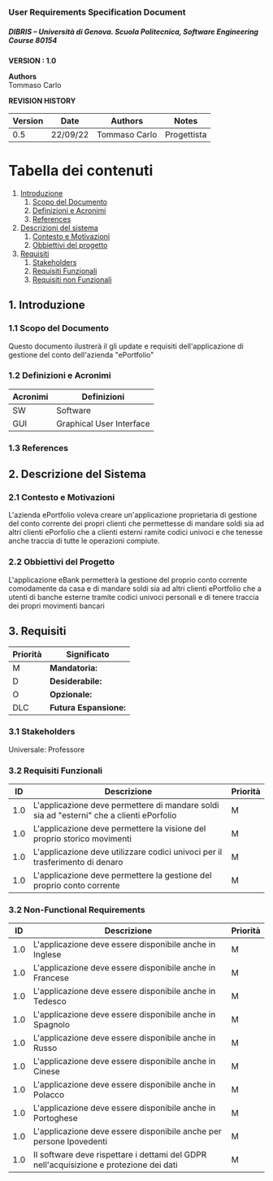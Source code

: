 
### User Requirements Specification Document
##### DIBRIS – Università di Genova. Scuola Politecnica, Software Engineering Course 80154


**VERSION : 1.0**

**Authors**  
Tommaso Carlo

**REVISION HISTORY**

| Version    | Date        | Authors      | Notes        |
| ----------- | ----------- | ----------- | ----------- |
|0.5| 22/09/22 | Tommaso Carlo | Progettista | Beta |

# Tabella dei contenuti

1. [Introduzione](#p1)
	1. [Scopo del Documento](#sp1.1)
	2. [Definizioni e Acronimi](#sp1.2) 
	3. [References](#sp1.3)
2. [Descrizioni del sistema](#p2)
	1. [Contesto e Motivazioni ](#sp2.1)
	2. [Obbiettivi del progetto](#sp2.2)
3. [Requisiti](#p3)
 	1. [Stakeholders](#sp3.1)
 	2. [Requisiti Funzionali](#sp3.2)
 	3. [Requisiti non Funzionali](#sp3.3)
  
  

<a name="p1"></a>

## 1. Introduzione

<a name="sp1.1"></a>

### 1.1 Scopo del Documento
Questo documento ilustrerà il gli update e requisiti dell'applicazione di gestione del conto dell'azienda "ePortfolio"

<a name="sp1.2"></a>

### 1.2 Definizioni e Acronimi


| Acronimi				| Definizioni | 
| ------------------------------------- | ----------- | 
| SW                                  | Software |
| GUI                                 | Graphical User Interface |

<a name="sp1.3"></a>

### 1.3 References 

<a name="p2"></a>

## 2. Descrizione del Sistema
<a name="sp2.15"></a>

### 2.1 Contesto e Motivazioni
L'azienda ePortfolio voleva creare un'applicazione proprietaria di gestione del conto corrente dei propri clienti che permettesse di mandare soldi sia ad altri clienti ePorfolio che a clienti esterni ramite codici univoci e che tenesse anche traccia di tutte le operazioni compiute.   
<a name="sp2.2"></a>

### 2.2 Obbiettivi del Progetto
L'applicazione eBank permetterà la gestione del proprio conto corrente comodamente da casa e di mandare soldi sia ad altri clienti ePortfolio che a utenti di banche esterne tramite codici univoci personali e di tenere traccia dei propri movimenti bancari

<a name="p3"></a>

## 3. Requisiti

| Priorità | Significato | 
| --------------- | ----------- | 
| M | **Mandatoria:**   |
| D | **Desiderabile:** |
| O | **Opzionale:**    |
| DLC | **Futura Espansione:** |

<a name="sp3.1"></a>
### 3.1 Stakeholders
Universale: Professore


<a name="sp3.2"></a>
### 3.2 Requisiti Funzionali 

| ID | Descrizione | Priorità |
| --------------- | ----------- | ---------- | 
| 1.0 |L'applicazione deve permettere di mandare soldi sia ad "esterni" che a clienti ePorfolio| M | 
| 1.0 |L'applicazione deve permettere la visione del proprio storico movimenti| M |
| 1.0 |L'applicazione deve utilizzare codici univoci per il trasferimento di denaro| M |
| 1.0 |L'applicazione deve permettere la gestione del proprio conto corrente| M |

<a name="sp3.3"></a>
### 3.2 Non-Functional Requirements 
 
| ID | Descrizione | Priorità |
| --------------- | ----------- | ---------- | 
| 1.0 | L'applicazione deve essere disponibile anche in Inglese | M |
| 1.0 | L'applicazione deve essere disponibile anche in Francese | M |
| 1.0 | L'applicazione deve essere disponibile anche in Tedesco | M |
| 1.0 | L'applicazione deve essere disponibile anche in Spagnolo | M |
| 1.0 | L'applicazione deve essere disponibile anche in Russo | M |
| 1.0 | L'applicazione deve essere disponibile anche in Cinese | M |
| 1.0 | L'applicazione deve essere disponibile anche in Polacco | M |
| 1.0 | L'applicazione deve essere disponibile anche in Portoghese | M |
| 1.0 | L'applicazione deve essere disponibile anche per persone Ipovedenti | M |
| 1.0 |Il software deve rispettare i dettami del GDPR nell'acquisizione e protezione dei dati| M |
